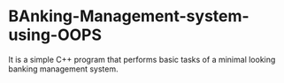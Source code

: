 # BAnking-Management-system-using-OOPS
It is a simple C++ program that performs basic tasks of a minimal looking banking management system.
